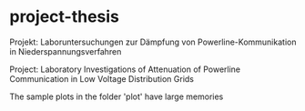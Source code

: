 # project-thesis

Projekt: Laboruntersuchungen zur Dämpfung von Powerline-Kommunikation in Niederspannungsverfahren

Project: Laboratory Investigations of Attenuation of Powerline Communication in Low Voltage Distribution Grids


The sample plots in the folder 'plot' have large memories 
